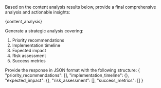 Based on the content analysis results below, provide a final comprehensive analysis and actionable insights:

{content_analysis}

Generate a strategic analysis covering:
1. Priority recommendations
2. Implementation timeline
3. Expected impact
4. Risk assessment
5. Success metrics

Provide the response in JSON format with the following structure:
{
    "priority_recommendations": [],
    "implementation_timeline": {},
    "expected_impact": {},
    "risk_assessment": [],
    "success_metrics": []
}
